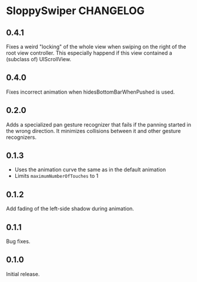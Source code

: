 # SloppySwiper CHANGELOG

## 0.4.1

Fixes a weird "locking" of the whole view when swiping on the right of the root view controller. This especially happend if this view contained a (subclass of) UIScrollView.

## 0.4.0

Fixes incorrect animation when hidesBottomBarWhenPushed is used.

## 0.2.0

Adds a specialized pan gesture recognizer that fails if the panning started in the wrong direction. It minimizes collisions between it and other gesture recognizers.

## 0.1.3

* Uses the animation curve the same as in the default animation
* Limits `maximumNumberOfTouches` to 1

## 0.1.2

Add fading of the left-side shadow during animation.

## 0.1.1

Bug fixes.

## 0.1.0

Initial release.
